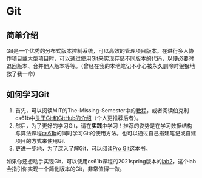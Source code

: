# Git

## 简单介绍

Git是一个优秀的分布式版本控制系统，可以高效的管理项目版本。在进行多人协作项目或大型项目时，可以通过使用Git来实现存储不同版本的代码，以便必要时退回版本、合并他人版本等等。（曾经在我的本地笔记不小心被永久删除时狠狠地救了我一命）

## 如何学习Git

1. 首先，可以阅读MIT的The-Missing-Semester中的[教程](https://missing.csail.mit.edu/2020/version-control/)，或者阅读伯克利cs61b中[关于Git和GitHub的介绍](https://sp18.datastructur.es/materials/lab/lab1/lab1)（个人更推荐后者）。
2. 然后，为了更好的学习Git，请在**实践**中学习！推荐的姿势是在学习数据结构与算法课程[cs61b](https://sp18.datastructur.es/index.html)的同时学习Git的使用方法。也可以通过自己搭建笔记或自建项目的方式来使用Git
3. 更进一步地，为了深入了解Git，可以阅读[Pro Git](https://git-scm.com/book/en/v2)这本书。

如果你还想动手实现Git，可以使用cs61b课程的2021spring版本的[lab2](https://sp21.datastructur.es/materials/proj/proj2/proj2)，这个lab会指引你实现一个简化版本的Git，非常值得一做。
